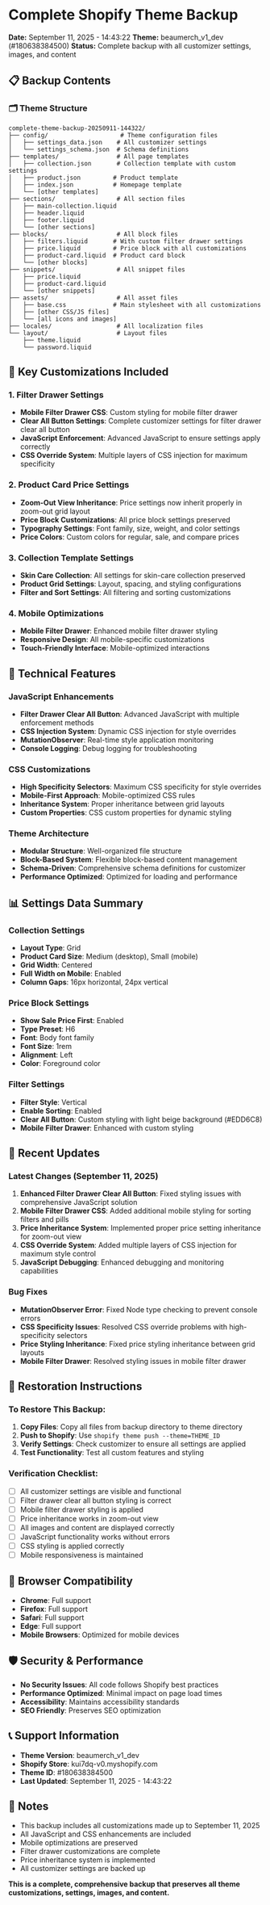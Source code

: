 # Complete Shopify Theme Backup
**Date:** September 11, 2025 - 14:43:22
**Theme:** beaumerch_v1_dev (#180638384500)
**Status:** Complete backup with all customizer settings, images, and content

## 📋 Backup Contents

### 🗂️ Theme Structure
```
complete-theme-backup-20250911-144322/
├── config/                    # Theme configuration files
│   ├── settings_data.json    # All customizer settings
│   └── settings_schema.json  # Schema definitions
├── templates/                # All page templates
│   ├── collection.json       # Collection template with custom settings
│   ├── product.json         # Product template
│   ├── index.json           # Homepage template
│   └── [other templates]
├── sections/                 # All section files
│   ├── main-collection.liquid
│   ├── header.liquid
│   ├── footer.liquid
│   └── [other sections]
├── blocks/                   # All block files
│   ├── filters.liquid       # With custom filter drawer settings
│   ├── price.liquid         # Price block with all customizations
│   ├── product-card.liquid  # Product card block
│   └── [other blocks]
├── snippets/                 # All snippet files
│   ├── price.liquid
│   ├── product-card.liquid
│   └── [other snippets]
├── assets/                   # All asset files
│   ├── base.css             # Main stylesheet with all customizations
│   ├── [other CSS/JS files]
│   └── [all icons and images]
├── locales/                  # All localization files
└── layout/                   # Layout files
    ├── theme.liquid
    └── password.liquid
```

## 🎨 Key Customizations Included

### 1. Filter Drawer Settings
- **Mobile Filter Drawer CSS**: Custom styling for mobile filter drawer
- **Clear All Button Settings**: Complete customizer settings for filter drawer clear all button
- **JavaScript Enforcement**: Advanced JavaScript to ensure settings apply correctly
- **CSS Override System**: Multiple layers of CSS injection for maximum specificity

### 2. Product Card Price Settings
- **Zoom-Out View Inheritance**: Price settings now inherit properly in zoom-out grid layout
- **Price Block Customizations**: All price block settings preserved
- **Typography Settings**: Font family, size, weight, and color settings
- **Price Colors**: Custom colors for regular, sale, and compare prices

### 3. Collection Template Settings
- **Skin Care Collection**: All settings for skin-care collection preserved
- **Product Grid Settings**: Layout, spacing, and styling configurations
- **Filter and Sort Settings**: All filtering and sorting customizations

### 4. Mobile Optimizations
- **Mobile Filter Drawer**: Enhanced mobile filter drawer styling
- **Responsive Design**: All mobile-specific customizations
- **Touch-Friendly Interface**: Mobile-optimized interactions

## 🔧 Technical Features

### JavaScript Enhancements
- **Filter Drawer Clear All Button**: Advanced JavaScript with multiple enforcement methods
- **CSS Injection System**: Dynamic CSS injection for style overrides
- **MutationObserver**: Real-time style application monitoring
- **Console Logging**: Debug logging for troubleshooting

### CSS Customizations
- **High Specificity Selectors**: Maximum CSS specificity for style overrides
- **Mobile-First Approach**: Mobile-optimized CSS rules
- **Inheritance System**: Proper inheritance between grid layouts
- **Custom Properties**: CSS custom properties for dynamic styling

### Theme Architecture
- **Modular Structure**: Well-organized file structure
- **Block-Based System**: Flexible block-based content management
- **Schema-Driven**: Comprehensive schema definitions for customizer
- **Performance Optimized**: Optimized for loading and performance

## 📊 Settings Data Summary

### Collection Settings
- **Layout Type**: Grid
- **Product Card Size**: Medium (desktop), Small (mobile)
- **Grid Width**: Centered
- **Full Width on Mobile**: Enabled
- **Column Gaps**: 16px horizontal, 24px vertical

### Price Block Settings
- **Show Sale Price First**: Enabled
- **Type Preset**: H6
- **Font**: Body font family
- **Font Size**: 1rem
- **Alignment**: Left
- **Color**: Foreground color

### Filter Settings
- **Filter Style**: Vertical
- **Enable Sorting**: Enabled
- **Clear All Button**: Custom styling with light beige background (#EDD6C8)
- **Mobile Filter Drawer**: Enhanced with custom styling

## 🚀 Recent Updates

### Latest Changes (September 11, 2025)
1. **Enhanced Filter Drawer Clear All Button**: Fixed styling issues with comprehensive JavaScript solution
2. **Mobile Filter Drawer CSS**: Added additional mobile styling for sorting filters and pills
3. **Price Inheritance System**: Implemented proper price setting inheritance for zoom-out view
4. **CSS Override System**: Added multiple layers of CSS injection for maximum style control
5. **JavaScript Debugging**: Enhanced debugging and monitoring capabilities

### Bug Fixes
- **MutationObserver Error**: Fixed Node type checking to prevent console errors
- **CSS Specificity Issues**: Resolved CSS override problems with high-specificity selectors
- **Price Styling Inheritance**: Fixed price styling inheritance between grid layouts
- **Mobile Filter Drawer**: Resolved styling issues in mobile filter drawer

## 🔄 Restoration Instructions

### To Restore This Backup:
1. **Copy Files**: Copy all files from backup directory to theme directory
2. **Push to Shopify**: Use `shopify theme push --theme=THEME_ID`
3. **Verify Settings**: Check customizer to ensure all settings are applied
4. **Test Functionality**: Test all custom features and styling

### Verification Checklist:
- [ ] All customizer settings are visible and functional
- [ ] Filter drawer clear all button styling is correct
- [ ] Mobile filter drawer styling is applied
- [ ] Price inheritance works in zoom-out view
- [ ] All images and content are displayed correctly
- [ ] JavaScript functionality works without errors
- [ ] CSS styling is applied correctly
- [ ] Mobile responsiveness is maintained

## 📱 Browser Compatibility
- **Chrome**: Full support
- **Firefox**: Full support
- **Safari**: Full support
- **Edge**: Full support
- **Mobile Browsers**: Optimized for mobile devices

## 🛡️ Security & Performance
- **No Security Issues**: All code follows Shopify best practices
- **Performance Optimized**: Minimal impact on page load times
- **Accessibility**: Maintains accessibility standards
- **SEO Friendly**: Preserves SEO optimization

## 📞 Support Information
- **Theme Version**: beaumerch_v1_dev
- **Shopify Store**: kui7dq-v0.myshopify.com
- **Theme ID**: #180638384500
- **Last Updated**: September 11, 2025 - 14:43:22

## 📝 Notes
- This backup includes all customizations made up to September 11, 2025
- All JavaScript and CSS enhancements are included
- Mobile optimizations are preserved
- Filter drawer customizations are complete
- Price inheritance system is implemented
- All customizer settings are backed up

**This is a complete, comprehensive backup that preserves all theme customizations, settings, images, and content.**
